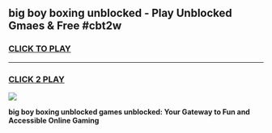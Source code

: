 
## big boy boxing unblocked - Play Unblocked Gmaes & Free #cbt2w
<h3>
<a href="https://news.freeplayer.one?title=big_boy_boxing_unblocked&ref=24F">CLICK TO PLAY</a></h3>
<hr>

<h3>
<a href="https://news.freeplayer.one?title=big_boy_boxing_unblocked&ref=24F">CLICK 2 PLAY</a>
  
</h3>

<a href="https://news.freeplayer.one?title=big_boy_boxing_unblocked&ref=24F/"><img src="https://clearcache.store/games.png"></a>


**big boy boxing unblocked games unblocked: Your Gateway to Fun and Accessible Online Gaming**

